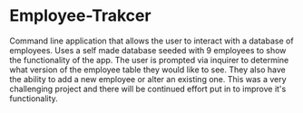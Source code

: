 # Employee-Trakcer
Command line application that allows the user to interact with a database of employees. 
Uses a self made database seeded with 9 employees to show the functionality of the app. The user is prompted via inquirer to determine what version of the employee table they would like to see. They also have the ability to add a new employee or alter an existing one.
This was a very challenging project and there will be continued effort put in to improve it's functionality. 
